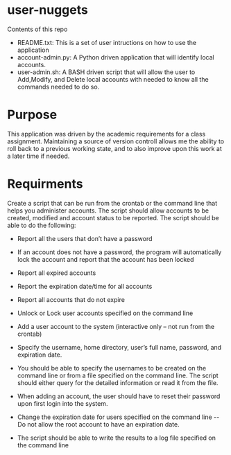 # user-nuggets
Contents of this repo
- README.txt: This is a set of user intructions on how to use the application
- account-admin.py: A Python driven application that will identify local accounts.
- user-admin.sh: A BASH driven script that will allow the user to Add,Modify, and Delete local accounts with needed to know
  all the commands needed to do so.
  
 # Purpose
 This application was driven by the academic requirements for a class assignment. Maintaining a source of version controll allows me the ability to roll back to a previous working state, and to also improve upon this work at a later time if needed.
 
 # Requirments 
Create a script that can be run from the crontab or the command line that helps you administer accounts. The
script should allow accounts to be created, modified and account status to be reported. The script should be able
to do the following:
- Report all the users that don’t have a password
- If an account does not have a password, the program will automatically lock the account and
report that the account has been locked
- Report all expired accounts
- Report the expiration date/time for all accounts
- Report all accounts that do not expire
- Unlock or Lock user accounts specified on the command line
- Add a user account to the system (interactive only – not run from the crontab)
- Specify the username, home directory, user’s full name, password, and expiration date.

- You should be able to specify the usernames to be created on the command line or from a
file specified on the command line. The script should either query for the detailed
information or read it from the file.
- When adding an account, the user should have to reset their password upon first login into the
system.
- Change the expiration date for users specified on the command line
-- Do not allow the root account to have an expiration date.
- The script should be able to write the results to a log file specified on the command line
